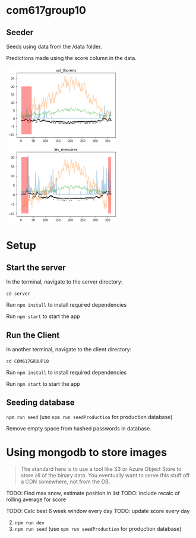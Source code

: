 # com617group10
## Seeder
Seeds using data from the /data folder.

Predictions made using the score column in the data.

<img src="/img/example_prediction.png" width="300"> 
<img src="/img/example_prediction2.png" width="300"> 

# Setup

## Start the server

In the terminal, navigate to the server directory:

`cd server`

Run `npm install` to install required dependencies

Run `npm start` to start the app


## Run the Client
In another terminal, navigate to the client directory:

`cd COM617GROUP10`

Run `npm install` to install required dependencies

Run `npm start` to start the app


## Seeding database

`npm run seed` (use `npm run seedProduction` for production database)

Remove empty space from hashed passwords in database.


# Using mongodb to store images
>The standard here is to use a tool like S3 or Azure Object Store to store all of the binary data. You eventually want to serve this stuff off a CDN somewhere, not from the DB.

TODO: Find max snow, estimate position in list
TODO: include recalc of rolling average for score

TODO: Calc best 6 week window every day
TODO: update score every day

2. `npm run dev`
3. `npm run seed` (use `npm run seedProduction` for production database)

